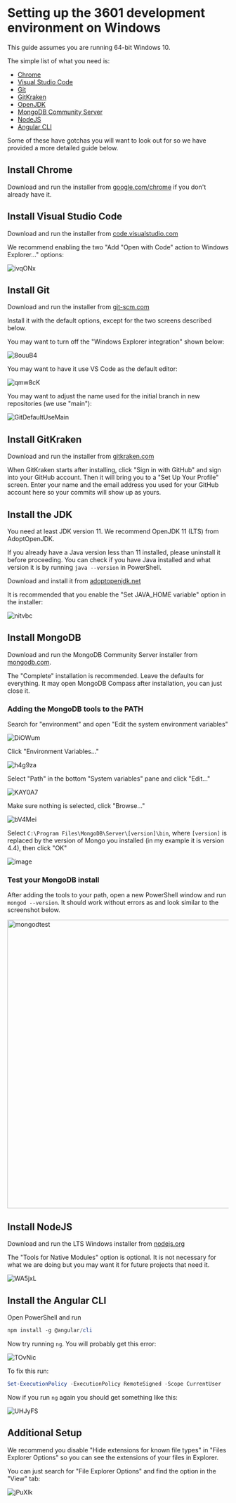 # Setting up the 3601 development environment on Windows

This guide assumes you are running 64-bit Windows 10.

The simple list of what you need is:
- [Chrome](https://www.google.com/chrome/)
- [Visual Studio Code](https://code.visualstudio.com/)
- [Git](https://git-scm.com/)
- [GitKraken](https://www.gitkraken.com/git-client)
- [OpenJDK](https://adoptopenjdk.net/)
- [MongoDB Community Server](https://www.mongodb.com/)
- [NodeJS](https://nodejs.org/)
- [Angular CLI](https://cli.angular.io/)

Some of these have gotchas you will want to look out for so we have provided a more detailed guide below.

## Install Chrome

Download and run the installer from [google.com/chrome](https://www.google.com/chrome/) if you don't already have it.

## Install Visual Studio Code

Download and run the installer from [code.visualstudio.com](https://code.visualstudio.com/Download)

We recommend enabling the two "Add "Open with Code" action to Windows Explorer..." options:

![ivqONx](https://github.com/kidstech/setup/assets/2751987/43451d20-adbf-4c22-bac4-17a10acb4639)

## Install Git

Download and run the installer from [git-scm.com](https://git-scm.com/download/win)

Install it with the default options, except for the two screens described below. 

You may want to turn off the "Windows Explorer integration" shown below:

![8ouuB4](https://github.com/kidstech/setup/assets/2751987/64f45f2d-95ba-4388-bbe2-979963aec6df)

You may want to have it use VS Code as the default editor:

![qmw8cK](https://github.com/kidstech/setup/assets/2751987/70cd7e35-6277-449c-a747-d2a955052901)

You may want to adjust the name used for the initial branch in new repositories (we use "main"):

![GitDefaultUseMain](https://github.com/kidstech/setup/assets/2751987/959c0426-d748-4d23-b0ca-f3285f3cfbb2)

## Install GitKraken

Download and run the installer from [gitkraken.com](https://www.gitkraken.com/download/windows64)

When GitKraken starts after installing, click "Sign in with GitHub" and sign into your GitHub account. Then it will bring you to a "Set Up Your Profile" screen. Enter your name and the email address you used for your GitHub account here so your commits will show up as yours.

## Install the JDK

You need at least JDK version 11. We recommend OpenJDK 11 (LTS) from AdoptOpenJDK.

If you already have a Java version less than 11 installed, please uninstall it before proceeding. You can check if you have Java installed and what version it is by running `java --version` in PowerShell.

Download and install it from [adoptopenjdk.net](https://adoptopenjdk.net/?variant=openjdk11&jvmVariant=hotspot)

It is recommended that you enable the "Set JAVA_HOME variable" option in the installer:

![nitvbc](https://github.com/kidstech/setup/assets/2751987/d81862f7-6f84-4e40-bb3a-a7f67d1d7b62)

## Install MongoDB

Download and run the MongoDB Community Server installer from [mongodb.com](https://www.mongodb.com/try/download/community).

The "Complete" installation is recommended. Leave the defaults for everything. It may open MongoDB Compass after installation, you can just close it.

### Adding the MongoDB tools to the PATH

Search for "environment" and open "Edit the system environment variables"

![DiOWum](https://github.com/kidstech/setup/assets/2751987/16165a13-fb62-45ec-9248-9c309c0b76c6)

Click "Environment Variables..."

![h4g9za](https://github.com/kidstech/setup/assets/2751987/a0bf1f23-0d8a-4f29-bc33-1dcdbdd3c37c)

Select "Path" in the bottom "System variables" pane and click "Edit..."

![KAY0A7](https://github.com/kidstech/setup/assets/2751987/384e53dc-98c4-4f6d-bc9f-495fdc68e9d7)

Make sure nothing is selected, click "Browse..."

![bV4Mei](https://github.com/kidstech/setup/assets/2751987/5cc80a6c-01d4-4349-9add-be4bd878b283)

Select `C:\Program Files\MongoDB\Server\[version]\bin`, where `[version]` is replaced by the version of Mongo you installed (in my example it is version 4.4), then click "OK"

![image](https://user-images.githubusercontent.com/1300395/104500523-28a79180-55a4-11eb-9959-aa7730d7f289.png)


### Test your MongoDB install

After adding the tools to your path, open a new PowerShell window and run `mongod --version`. It should work without errors as and look similar to the screenshot below.

<img width="657" alt="mongodtest" src="https://github.com/kidstech/setup/assets/2751987/eb50a376-b38b-4868-a437-fbf4fcfe4165">

## Install NodeJS

Download and run the LTS Windows installer from [nodejs.org](https://nodejs.org/en/download/)

The "Tools for Native Modules" option is optional. It is not necessary for what we are doing but you may want it for future projects that need it.

![WA5jxL](https://github.com/kidstech/setup/assets/2751987/3707bbe2-1dbb-4ed6-8cd9-9c034ae4f4e6)


## Install the Angular CLI

Open PowerShell and run
```powershell
npm install -g @angular/cli
```

Now try running `ng`. You will probably get this error:

![TOvNic](https://github.com/kidstech/setup/assets/2751987/160be244-3db0-4dd5-8734-cfca77e94a71)

To fix this run:

```powershell
Set-ExecutionPolicy -ExecutionPolicy RemoteSigned -Scope CurrentUser
```

Now if you run `ng` again you should get something like this:

![UHJyFS](https://github.com/kidstech/setup/assets/2751987/8dfa6cf5-d754-4c1f-ae15-1a248d8a7cd6)

## Additional Setup

We recommend you disable "Hide extensions for known file types" in "Files Explorer Options" so you can see the extensions of your files in Explorer.

You can just search for "File Explorer Options" and find the option in the "View" tab:

![jPuXlk](https://github.com/kidstech/setup/assets/2751987/fa27af08-9ae7-43fd-885b-f4c8cef995e3)
